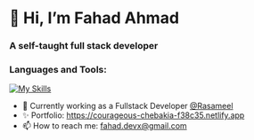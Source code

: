 <h1>👋 Hi, I’m Fahad Ahmad</h1>
<h3>A self-taught full stack developer</h2>

<h3>Languages and Tools:</h3>

[![My Skills](https://skillicons.dev/icons?i=js,ts,html,css,go,cpp,react,flutter,angular,nodejs,mysql,mongodb,docker,gcp)](https://skillicons.dev)

- 🌱 Currently working as a Fullstack Developer [@Rasameel](https://github.com/rasameel)
- ✨ Portfolio: https://courageous-chebakia-f38c35.netlify.app
- 📫 How to reach me: fahad.devx@gmail.com

<!---
Fahad-Ha/Fahad-Ha is a ✨ special ✨ repository because its `README.md` (this file) appears on your GitHub profile.
You can click the Preview link to take a look at your changes.
--->
